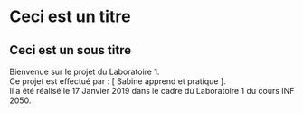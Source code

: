 ﻿# Ceci est un titre
## Ceci est un sous titre

Bienvenue sur le projet du Laboratoire 1.  
Ce projet est effectué par : [ Sabine apprend et pratique ].  
Il a été réalisé le 17 Janvier 2019 dans le cadre du Laboratoire 1 du cours INF 2050.  
